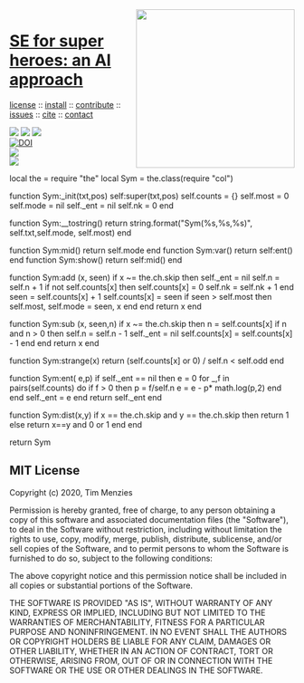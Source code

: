 <a class=sehero name=top> 
<img align=right width=280 src="https://images-wixmp-ed30a86b8c4ca887773594c2.wixmp.com/f/2c218305-10f7-4dc5-b98c-8944ea7c6b98/d92z77z-85f30213-a950-43e6-93aa-ca906c6b4aac.jpg?token=eyJ0eXAiOiJKV1QiLCJhbGciOiJIUzI1NiJ9.eyJzdWIiOiJ1cm46YXBwOiIsImlzcyI6InVybjphcHA6Iiwib2JqIjpbW3sicGF0aCI6IlwvZlwvMmMyMTgzMDUtMTBmNy00ZGM1LWI5OGMtODk0NGVhN2M2Yjk4XC9kOTJ6Nzd6LTg1ZjMwMjEzLWE5NTAtNDNlNi05M2FhLWNhOTA2YzZiNGFhYy5qcGcifV1dLCJhdWQiOlsidXJuOnNlcnZpY2U6ZmlsZS5kb3dubG9hZCJdfQ.BY_xZ9vtOug8jM-lzpvybhtGb2rItxHbWs1sDGlNEAY">
<h1><a href="/README.md#top">SE for super heroes: an AI approach</a></h1> 
<p> <a
href="https://github.com/sehero/lua/blob/master/LICENSE">license</a> :: <a
href="https://github.com/sehero/lua/blob/master/INSTALL.md#top">install</a> :: <a
href="https://github.com/sehero/lua/blob/master/CODE_OF_CONDUCT.md#top">contribute</a> :: <a
href="https://github.com/sehero/lua/issues">issues</a> :: <a
href="https://github.com/sehero/lua/blob/master/CITATION.md#top">cite</a> :: <a
href="https://github.com/sehero/lua/blob/master/CONTACT.md#top">contact</a> </p><p> 
<img src="https://img.shields.io/badge/license-mit-red">   
<img src="https://img.shields.io/badge/language-lua-orange">    
<img src="https://img.shields.io/badge/purpose-ai,se-blueviolet"><br>
<a href="https://zenodo.org/badge/latestdoi/263210595"><img src="https://zenodo.org/badge/263210595.svg" alt="DOI"></a><br>
<img src="https://img.shields.io/badge/platform-mac,*nux-informational"><br>
<a href="https://travis-ci.org/github/sehero/lua"><img 
src="https://travis-ci.org/sehero/lua.svg?branch=master"></a><br>  
</p>
local the = require "the"
local Sym = the.class(require "col")

function Sym:_init(txt,pos)
  self:super(txt,pos)
  self.counts = {}
  self.most   = 0
  self.mode   = nil
  self._ent   = nil 
  self.nk     = 0
end

function Sym:__tostring()
  return string.format("Sym(%s,%s,%s)", 
                       self.txt,self.mode, self.most) end

function Sym:mid()  return self.mode end
function Sym:var()  return self:ent() end
function Sym:show() return self:mid() end

function Sym:add (x,     seen)
  if x ~= the.ch.skip then 
    self._ent = nil 
    self.n    = self.n + 1
    if not self.counts[x] then
      self.counts[x] = 0 
      self.nk = self.nk + 1
    end
    seen = self.counts[x] + 1
    self.counts[x] = seen 
    if seen > self.most then
      self.most, self.mode = seen, x end 
  end
  return x
end

function Sym:sub (x,     seen,n)
  if x ~= the.ch.skip then 
    n = self.counts[x]
    if n and n > 0 then
      self.n    = self.n - 1
      self._ent = nil 
      self.counts[x] = self.counts[x] - 1 end 
  end
  return x
end

function Sym:strange(x)
  return (self.counts[x] or 0) / self.n < self.odd
end

function Sym:ent(    e,p)
  if self._ent == nil then 
    e = 0
    for _,f in pairs(self.counts) do
      if f > 0 then
        p = f/self.n
        e = e - p* math.log(p,2) end end
    self._ent = e 
  end
  return self._ent 
end

function Sym:dist(x,y)
  if x == the.ch.skip and y == the.ch.skip then
    return 1
  else
    return x==y and 0 or 1 end
end

return Sym

## MIT License

Copyright (c) 2020, Tim Menzies

Permission is hereby granted, free of charge, to any person obtaining a copy
of this software and associated documentation files (the "Software"), to deal
in the Software without restriction, including without limitation the rights
to use, copy, modify, merge, publish, distribute, sublicense, and/or sell
copies of the Software, and to permit persons to whom the Software is
furnished to do so, subject to the following conditions:

The above copyright notice and this permission notice shall be included in all
copies or substantial portions of the Software.

THE SOFTWARE IS PROVIDED "AS IS", WITHOUT WARRANTY OF ANY KIND, EXPRESS OR
IMPLIED, INCLUDING BUT NOT LIMITED TO THE WARRANTIES OF MERCHANTABILITY,
FITNESS FOR A PARTICULAR PURPOSE AND NONINFRINGEMENT. IN NO EVENT SHALL THE
AUTHORS OR COPYRIGHT HOLDERS BE LIABLE FOR ANY CLAIM, DAMAGES OR OTHER
LIABILITY, WHETHER IN AN ACTION OF CONTRACT, TORT OR OTHERWISE, ARISING FROM,
OUT OF OR IN CONNECTION WITH THE SOFTWARE OR THE USE OR OTHER DEALINGS IN THE
SOFTWARE.
